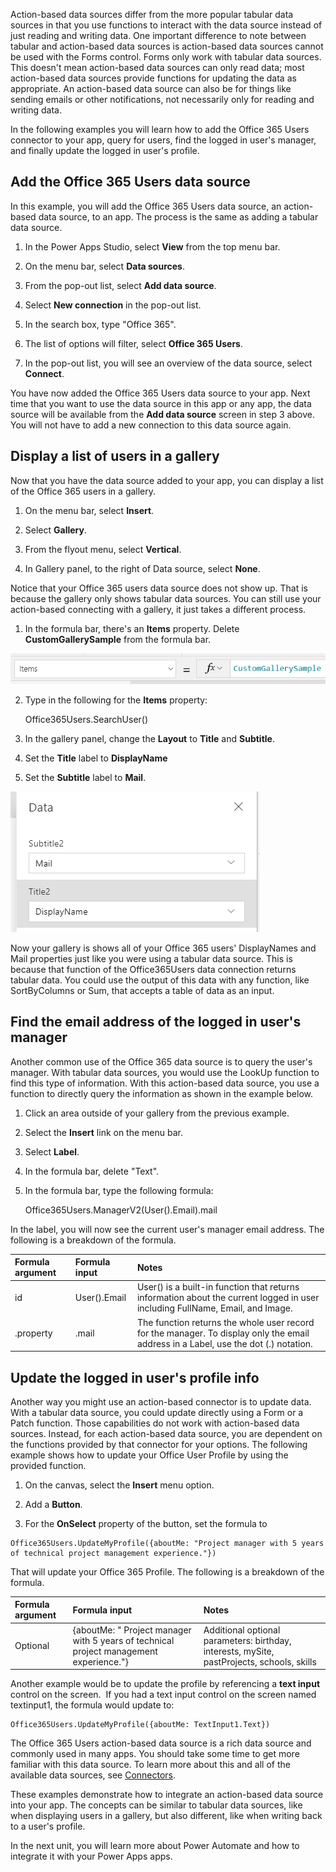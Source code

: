 Action-based data sources differ from the more popular tabular data sources in that you use functions to interact with the data source instead of just reading and writing data. One important difference to note between tabular and action-based data sources is action-based data sources cannot be used with the Forms control. Forms only work with tabular data sources. This doesn't mean action-based data sources can only read data; most action-based data sources provide functions for updating the data as appropriate. An action-based data source can also be for things like sending emails or other notifications, not necessarily only for reading and writing data.

In the following examples you will learn how to add the Office 365 Users connector to your app, query for users, find the logged in user's manager, and finally update the logged in user's profile.

Add the Office 365 Users data source
------------------------------------

In this example, you will add the Office 365 Users data source, an
action-based data source, to an app. The process is the same as adding a
tabular data source.

1.  In the Power Apps Studio, select **View** from the top menu bar.

2.  On the menu bar, select **Data sources**.

3.  From the pop-out list, select **Add data source**.

4.  Select **New connection** in the pop-out list.

5.  In the search box, type "Office 365".

6.  The list of options will filter, select **Office 365 Users**.

7.  In the pop-out list, you will see an overview of the data source,
    select **Connect**.

You have now added the Office 365 Users data source to your
app. Next time that you want to use the data source in this app or any app,
the data source will be available from the **Add data source** screen in
step 3 above. You will not have to add a new connection to this data
source again.

Display a list of users in a gallery
------------------------------------

Now that you have the data source added to your app, you can display a list of the Office 365 users in a gallery.

1.  On the menu bar, select **Insert**.

2.  Select **Gallery**.

3.  From the flyout menu, select **Vertical**.

4.  In Gallery panel, to the right of Data source, select **None**.

Notice that your Office 365 users data source does not show up. That is
because the gallery only shows tabular data sources. You
can still use your action-based connecting with a gallery, it just takes
a different process.

1.  In the formula bar, there's an **Items** property. Delete
    **CustomGallerySample** from the formula bar.

![Flow Items](../media/flow-items.PNG)

2.  Type in the following for the **Items** property:

    Office365Users.SearchUser()

3.  In the gallery panel, change the **Layout** to **Title** and **Subtitle**.

4.  Set the **Title** label to **DisplayName**

5.  Set the **Subtitle** label to **Mail**.

![Flow settings](../media/flow-settings.PNG)

Now your gallery is shows all of your Office 365 users' DisplayNames and Mail properties just like you were using a tabular data source. This is because that function of the Office365Users data connection returns tabular data. You could use the output of this data with any function, like SortByColumns or Sum, that accepts a table of data as an input.

Find the email address of the logged in user's manager
------------------------------------------------------

Another common use of the Office 365 data source is to query the user's
manager. With tabular data sources, you would use the LookUp function to
find this type of information. With this action-based data source, you
use a function to directly query the information as shown in the example
below.

1.  Click an area outside of your gallery from the previous example.

2.  Select the **Insert** link on the menu bar.

3.  Select **Label**.

4.  In the formula bar, delete "Text".

5.  In the formula bar, type the following formula:

    Office365Users.ManagerV2(User().Email).mail

In the label, you will now see the current user's manager email address.
The following is a breakdown of the formula.

| **Formula argument** | **Formula input**    | **Notes**       |
| :------------------- | :------------------- |:----------------|
| id                 | User().Email                | User() is a built-in function that returns information about the current logged in user including FullName, Email, and Image.            |     
| .property                 | .mail                 | The function returns the whole user record for the manager. To display only the email address in a Label, use the dot (.) notation.            |     
                                             
                               
Update the logged in user's profile info
----------------------------------------

Another way you might use an action-based connector is to update data.
With a tabular data source, you could update directly using a Form or a
Patch function. Those capabilities do not work with action-based data
sources. Instead, for each action-based data source, you are dependent
on the functions provided by that connector for your options. The
following example shows how to update your Office User Profile
by using the provided function.

1.  On the canvas, select the **Insert** menu option.

2.  Add a **Button**.

3.  For the **OnSelect** property of the button, set the formula to

```
Office365Users.UpdateMyProfile({aboutMe: "Project manager with 5 years
of technical project management experience."})
```

That will update your Office 365 Profile. The following is a breakdown of the formula.

| **Formula argument** | **Formula input**    | **Notes**       |
| :------------------- | :------------------- |:----------------|
| Optional  | {aboutMe: \" Project manager with 5 years of technical project management experience."} | Additional optional parameters: birthday, interests, mySite, pastProjects, schools, skills |

Another example would be to update the profile by referencing a **text input** 
control on the screen.  If you had a text input control on the
screen named textinput1, the formula would update to:

```
Office365Users.UpdateMyProfile({aboutMe: TextInput1.Text})
```

The Office 365 Users action-based data source is a rich data source and
commonly used in many apps. You should take some time to get more
familiar with this data source. To learn more about this and all of the
available data sources, see [Connectors](https://docs.microsoft.com/connectors/).

These examples demonstrate how to integrate an action-based data source
into your app. The concepts can be similar to
tabular data sources, like when displaying users in a gallery, but also
different, like when writing back to a user's profile.

In the next unit, you will learn more about Power Automate and how to
integrate it with your Power Apps apps. 
